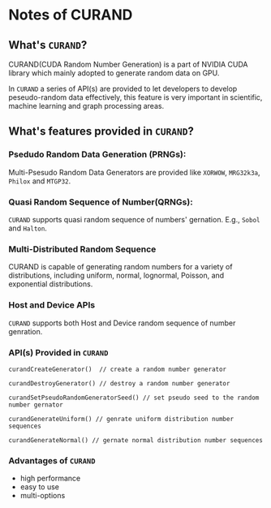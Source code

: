 # Notes of CURAND 
## What's `CURAND`?
CURAND(CUDA Random Number Generation) is a part of NVIDIA CUDA library which mainly adopted to generate random data on GPU.

In `CURAND` a series of API(s) are provided to let developers to develop peseudo-random data effectively, this feature is very important in scientific, machine learning and graph processing areas. 

## What's features provided in `CURAND`?
### Psedudo Random Data Generation (PRNGs):
Multi-Psesudo Random Data Generators are provided like `XORWOW`, `MRG32k3a`, `Philox` and `MTGP32`.

### Quasi Random Sequence of Number(QRNGs):
`CURAND` supports quasi random sequence of numbers' gernation. E.g., `Sobol` and `Halton`.

### Multi-Distributed Random Sequence 
CURAND is capable of generating random numbers for a variety of distributions, including uniform, normal, lognormal, Poisson, and exponential distributions.

### Host and Device APIs 
`CURAND` supports both Host and Device random sequence of number genration. 

### API(s) Provided in `CURAND`
```cuda
curandCreateGenerator()  // create a random number generator 

curandDestroyGenerator() // destroy a random number generator

curandSetPseudoRandomGeneratorSeed() // set pseudo seed to the random number gernator 

curandGenerateUniform() // genrate uniform distribution number sequences

curandGenerateNormal() // gernate normal distribution number sequences
```

### Advantages of `CURAND`
* high performance 
* easy to use 
* multi-options 

